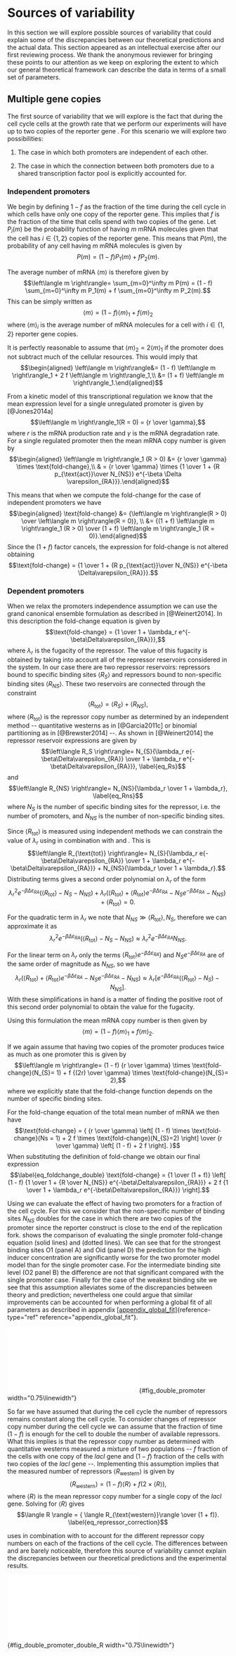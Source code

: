 Sources of variability
======================

In this section we will explore possible sources of variability that
could explain some of the discrepancies between our theoretical
predictions and the actual data. This section appeared as an
intellectual exercise after our first reviewing process. We thank the
anonymous reviewer for bringing these points to our attention as we keep
on exploring the extent to which our general theoretical framework can
describe the data in terms of a small set of parameters.

Multiple gene copies
--------------------

The first source of variability that we will explore is the fact that
during the cell cycle cells at the growth rate that we perform our
experiments will have up to two copies of the reporter gene . For this
scenario we will explore two possibilities:

1.  The case in which both promoters are independent of each other.

2.  The case in which the connection between both promoters due to a
    shared transcription factor pool is explicitly accounted for.

### Independent promoters

We begin by defining $1 - f$ as the fraction of the time during the cell
cycle in which cells have only one copy of the reporter gene. This
implies that $f$ is the fraction of the time that cells spend with two
copies of the gene. Let $P_i(m)$ be the probability function of having
$m$ mRNA molecules given that the cell has $i \in \{1, 2 \}$ copies of
the reporter gene. This means that $P(m)$, the probability of any cell
having $m$ mRNA molecules is given by
$$P(m) = (1 - f) P_1(m) + f P_2(m).$$

The average number of mRNA $\left\langle m \right\rangle$ is therefore
given by $$\left\langle m \right\rangle= \sum_{m=0}^\infty m P(m) =
  (1 - f) \sum_{m=0}^\infty m P_1(m) +
  f \sum_{m=0}^\infty m P_2(m).$$ This can be simply written as
$$\left\langle m \right\rangle= (1 - f) \left\langle m \right\rangle_1 + f \left\langle m \right\rangle_2$$
where $\left\langle m \right\rangle_i$ is the average number of mRNA
molecules for a cell with $i \in
\{ 1 , 2 \}$ reporter gene copies.

It is perfectly reasonable to assume that
$\left\langle m \right\rangle_2 = 2 \left\langle m \right\rangle_1$ if
the promoter does not subtract much of the cellular resources. This
would imply that $$\begin{aligned}
  \left\langle m \right\rangle&= (1 - f) \left\langle m \right\rangle_1 + 2 f \left\langle m \right\rangle_1,\\
      &= (1 + f) \left\langle m \right\rangle_1.\end{aligned}$$

From a kinetic model of this transcriptional regulation we know that the
mean expression level for a single unregulated promoter is given by
[@Jones2014a]
$$\left\langle m \right\rangle_1(R = 0) = {r \over \gamma},$$ where $r$
is the mRNA production rate and $\gamma$ is the mRNA degradation rate.
For a single regulated promoter then the mean mRNA copy number is given
by $$\begin{aligned}
  \left\langle m \right\rangle_1 (R > 0) &= {r \over \gamma} \times \text{fold-change},\\
  & = {r \over \gamma} \times {1 \over
  1 + {R p_{\text{act}}\over N_{NS}} e^{-\beta \Delta \varepsilon_{RA}}}.\end{aligned}$$

This means that when we compute the fold-change for the case of
independent promoters we have $$\begin{aligned}
  \text{fold-change} &= {\left\langle m \right\rangle(R > 0) \over \left\langle m \right\rangle(R = 0)}, \\
  &= {(1 + f) \left\langle m \right\rangle_1 (R > 0) \over (1 + f) \left\langle m \right\rangle_1 (R = 0)}.\end{aligned}$$
Since the $(1 + f)$ factor cancels, the expression for fold-change is
not altered obtaining
$$\text{fold-change} = {1 \over 1 + {R p_{\text{act}}\over N_{NS}}
  e^{-\beta \Delta\varepsilon_{RA}}}.$$

### Dependent promoters

When we relax the promoters independence assumption we can use the grand
canonical ensemble formulation as described in [@Weinert2014]. In this
description the fold-change equation is given by
$$\text{fold-change} = {1 \over 1 + \lambda_r e^{-\beta\Delta\varepsilon_{RA}}},$$
where $\lambda_r$ is the fugacity of the repressor. The value of this
fugacity is obtained by taking into account all of the repressor
reservoirs considered in the system. In our case there are two repressor
reservoirs: repressors bound to specific binding sites
$\left\langle R_S \right\rangle$ and repressors bound to non-specific
binding sites $\left\langle R_{NS} \right\rangle$. These two reservoirs
are connected through the constraint
$$\left\langle R_{\text{tot}} \right\rangle= \left\langle R_S \right\rangle+ \left\langle R_{NS} \right\rangle,
  \label{eq_Rtot}$$ where $\left\langle R_{\text{tot}} \right\rangle$ is
the repressor copy number as determined by an independent method --
quantitative westerns as in [@Garcia2011c] or binomial partitioning as
in [@Brewster2014] --. As shown in [@Weinert2014] the repressor
reservoir expressions are given by
$$\left\langle R_S \right\rangle= N_{S}{\lambda_r e{-\beta\Delta\varepsilon_{RA}} \over 1 + \lambda_r e^{-\beta\Delta\varepsilon_{RA}}},
  \label{eq_Rs}$$ and
$$\left\langle R_{NS} \right\rangle= N_{NS}{\lambda_r \over 1 + \lambda_r},
  \label{eq_Rns}$$ where $N_{S}$ is the number of specific binding sites
for the repressor, i.e. the number of promoters, and $N_{NS}$ is the
number of non-specific binding sites.

Since $\left\langle R_{\text{tot}} \right\rangle$ is measured using
independent methods we can constrain the value of $\lambda_r$ using in
combination with and . This is
$$\left\langle R_{\text{tot}} \right\rangle= N_{S}{\lambda_r e{-\beta\Delta\varepsilon_{RA}} \over 1 + \lambda_r e^{-\beta\Delta\varepsilon_{RA}}} +
  N_{NS}{\lambda_r \over 1 + \lambda_r}.$$ Distributing terms gives a
second order polynomial on $\lambda_r$ of the form
$$\lambda_r^2 e^{-\beta\Delta\varepsilon_{RA}} (\left\langle R_{\text{tot}} \right\rangle- N_{S}- N_{NS}) +
  \lambda_r (\left\langle R_{\text{tot}} \right\rangle+ \left\langle R_{\text{tot}} \right\rangle e^{-\beta\Delta\varepsilon_{RA}} - N_{S}e^{-\beta\Delta\varepsilon_{RA}} - N_{NS}) +
  \left\langle R_{\text{tot}} \right\rangle= 0.$$

For the quadratic term in $\lambda_r$ we note that
$N_{NS}\gg \left\langle R_{\text{tot}} \right\rangle, N_{S}$, therefore
we can approximate it as
$$\lambda_r^2 e^{-\beta\Delta\varepsilon_{RA}} (\left\langle R_{\text{tot}} \right\rangle- N_{S}- N_{NS}) \approx
  \lambda_r^2 e^{-\beta\Delta\varepsilon_{RA}} N_{NS}.$$

For the linear term on $\lambda_r$ only the terms
$\left\langle R_{\text{tot}} \right\rangle e^{-\beta\Delta\varepsilon_{RA}})$
and $N_{S}e^{-\beta\Delta\varepsilon_{RA}}$ are of the same order of
magnitude as $N_{NS}$, so we have
$$\lambda_r (\left\langle R_{\text{tot}} \right\rangle+ \left\langle R_{\text{tot}} \right\rangle e^{-\beta\Delta\varepsilon_{RA}} - N_{S}e^{-\beta\Delta\varepsilon_{RA}} - N_{NS}) \approx
  \lambda_r \left[ e^{-\beta\Delta\varepsilon_{RA}} \left(\left\langle R_{\text{tot}} \right\rangle- N_{S}\right)  - N_{NS}\right].$$
With these simplifications in hand is a matter of finding the positive
root of this second order polynomial to obtain the value for the
fugacity.

Using this formulation the mean mRNA copy number is then given by
$$\left\langle m \right\rangle= (1 - f) \left\langle m \right\rangle_1 + f \left\langle m \right\rangle_2.$$

If we again assume that having two copies of the promoter produces twice
as much as one promoter this is given by
$$\left\langle m \right\rangle= (1 - f) {r \over \gamma} \times \text{fold-change}(N_{S}= 1) +
  f {(2r) \over \gamma} \times \text{fold-change}(N_{S}= 2),$$ where we
explicitly state that the fold-change function depends on the number of
specific binding sites.

For the fold-change equation of the total mean number of mRNA we then
have $$\text{fold-change} =
  { {r \over \gamma} \left[ (1 - f) \times \text{fold-change}(Ns = 1) +
  2 f \times \text{fold-change}(N_{S}=2) \right]
  \over
  {r \over \gamma} \left[ (1 - f) + 2 f \right].
  }$$ When substituting the definition of fold-change we obtain our
final expression $$\label{eq_foldchange_double}
  \text{fold-change} = {1 \over (1 + f)} \left[
  (1 - f) {1 \over 1 + {R \over N_{NS}} e^{-\beta\Delta\varepsilon_{RA}}} +
  2 f {1 \over 1 + \lambda_r e^{-\beta\Delta\varepsilon_{RA}}} \right].$$

Using we can evaluate the effect of having two promoters for a fraction
of the cell cycle. For this we consider that the non-specific number of
binding sites $N_{NS}$ doubles for the case in which there are two
copies of the promoter since the reporter construct is close to the end
of the replication fork. shows the comparison of evaluating the single
promoter fold-change equation (solid lines) and (dotted lines). We can
see that for the strongest binding sites O1 (panel A) and Oid (panel D)
the prediction for the high inducer concentration are significantly
worse for the two promoter model model than for the single promoter
case. For the intermediate binding site level (O2 panel B) the
difference are not that significant compared with the single promoter
case. Finally for the case of the weakest binding site we see that this
assumption alleviates some of the discrepancies between theory and
prediction; nevertheless one could argue that similar improvements can
be accounted for when performing a global fit of all parameters as
described in appendix
[\[appendix_global_fit\]](#appendix_global_fit){reference-type="ref"
reference="appendix_global_fit"}.

![**Comparison of the effect of a single vs a double promoter model.** -
four different binding sites for the repressor. Solid lines shows the
predictions made with the single-promoter model, dotted lines show the
predictions of the model that includes a fraction $f = 1/3$ of the cell
cycle in which the cell has two copies of the
promoter.](extra_figs/figSxx_double_promoter.pdf){#fig_double_promoter
width="0.75\\linewidth"}

So far we have assumed that during the cell cycle the number of
repressors remains constant along the cell cycle. To consider changes of
repressor copy number during the cell cycle we can assume that the
fraction of time $(1 - f)$ is enough for the cell to double the number
of available repressors. What this implies is that the repressor copy
number as determined with quantitative westerns measured a mixture of
two populations -- $f$ fraction of the cells with one copy of the *lacI*
gene and $(1 - f)$ fraction of the cells with two copies of the *lacI*
gene --. Implementing this assumption implies that the measured number
of repressors $\langle R_{\text{western}}\rangle$ is given by
$$\langle R_{\text{western}}\rangle = (1 - f) \langle R \rangle +
  f (2 \times \langle R \rangle),
  \label{eq_repressor_comb}$$ where $\langle R \rangle$ is the mean
repressor copy number for a single copy of the *lacI* gene. Solving for
$\langle R \rangle$ gives
$$\langle R \rangle = { \langle R_{\text{western}}\rangle \over (1 + f)}.
  \label{eq_repressor_correction}$$

uses in combination with to account for the different repressor copy
numbers on each of the fractions of the cell cycle. The differences
between and are barely noticeable, therefore this source of variability
cannot explain the discrepancies between our theoretical predictions and
the experimental results.

![**Repressor copy number change during the cell cycle.** - four
different binding sites for the repressor. Solid lines shows the
predictions made with the single-promoter model, dotted lines show the
predictions of the model that includes a fraction $f = 1/3$ of the cell
cycle in which the cell has two copies of the promoter. The repressor
copy number for the dotted line is given by with twice as many
repressors during $f$ fraction of the cell
cycle.](extra_figs/figSxx_double_promoter_double_R.pdf){#fig_double_promoter_double_R
width="0.75\\linewidth"}
